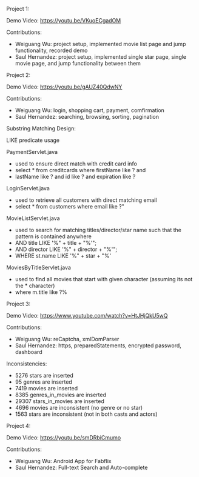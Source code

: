 Project 1:

Demo Video: https://youtu.be/VKuoECgadOM

Contributions:
- Weiguang Wu: project setup, implemented movie list page and jump functionality, recorded demo
- Saul Hernandez: project setup, implemented single star page, single movie page, and jump functionality between them

Project 2:

Demo Video: https://youtu.be/gAUZ40QdwNY

Contributions:
- Weiguang Wu: login, shopping cart, payment, comfirmation
- Saul Hernandez: searching, browsing, sorting, pagination

Substring Matching Design:

LIKE predicate usage

PaymentServlet.java
- used to ensure direct match with credit card info
- select * from creditcards where firstName like ? and 
- lastName like ? and id like ? and expiration like ?

LoginServlet.java
- used to retrieve all customers with direct matching email
- select * from customers where email like ?"

MovieListServlet.java
- used to search for matching titles/director/star name
 such that the pattern is contained anywhere
- AND title LIKE '%" + title + "%'";
- AND director LIKE '%" + director + "%'";
- WHERE st.name LIKE '%" + star + "%'

MoviesByTitleServlet.java
- used to find all movies that start with given character
(assuming its not the * character)
- where m.title like ?%

Project 3:

Demo Video: https://www.youtube.com/watch?v=HtJHjQkU5wQ

Contributions:
- Weiguang Wu: reCaptcha, xmlDomParser
- Saul Hernandez: https, preparedStatements, encrypted password, dashboard

Inconsistencies:
- 5276 stars are inserted
- 95 genres are inserted
- 7419 movies are inserted
- 8385 genres_in_movies are inserted
- 29307 stars_in_movies are inserted
- 4696 movies are inconsistent (no genre or no star)
- 1563 stars are inconsistent (not in both casts and actors)

Project 4:

Demo Video: https://youtu.be/smDRbiCmumo

Contributions:
- Weiguang Wu: Android App for Fabflix
- Saul Hernandez: Full-text Search and Auto-complete
